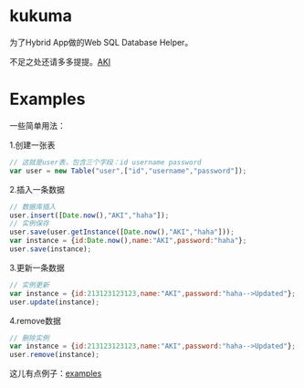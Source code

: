 # kukuma

  为了Hybrid App做的Web SQL Database Helper。
  
  
  不足之处还请多多提提。[AKI](http://weibo.com/natsuayiaki)


# Examples
一些简单用法：

1.创建一张表
```javascript
// 这就是user表，包含三个字段：id username password
var user = new Table("user",["id","username","password"]);
```
2.插入一条数据
```javascript
// 数据库插入
user.insert([Date.now(),"AKI","haha"]);
// 实例保存
user.save(user.getInstance([Date.now(),"AKI","haha"]));
var instance = {id:Date.now(),name:"AKI",password:"haha"};
user.save(instance);

```
3.更新一条数据
```javascript
// 实例更新
var instance = {id:213123123123,name:"AKI",password:"haha-->Updated"};
user.update(instance);
```
4.remove数据
```javascript
// 删除实例
var instance = {id:213123123123,name:"AKI",password:"haha-->Updated"};
user.remove(instance);
```

这儿有点例子：[examples](http://jsfiddle.net/8P54y/)